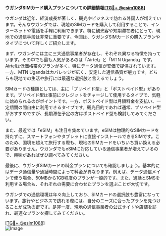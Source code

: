 **ウガンダSIMカード購入プランについての詳細情報[[TG💪+ @esim1088](https://t.me/s/esim1088)]**

ウガンダは近年、経済成長が著しく、観光やビジネスで訪れる外国人が増えています。そんなウガンダでは、現地のSIMカードを購入して利用することで、インターネットや電話を手軽に利用できます。特に観光客や短期滞在者にとって、現地での通信手段は非常に重要です。今回は、ウガンダSIMカードの購入プランやタイプについて詳しくご紹介します。

まず、ウガンダには主に三大通信事業者が存在し、それぞれ異なる特徴を持っています。その中でも最も人気があるのは「Airtel」と「MTN Uganda」です。Airtelは低価格帯のプランが多く、特にデータ通信が安価で提供されています。一方、MTN Ugandaはカバレッジが広く、安定した通信品質が魅力です。どちらも現地での生活や旅行には最適な選択肢と言えるでしょう。

SIMカードの種類としては、主に「プリペイド型」と「ポストペイド型」があります。プリペイド型は事前にクレジットをチャージして使用するタイプで、気軽に始められるのがポイントです。一方、ポストペイド型は月額料金を支払い、一定期間の間自由に利用できるタイプです。観光目的であれば通常、プリペイド型がおすすめですが、長期滞在予定の方はポストペイド型も検討してみてください。

また、最近では「eSIM」も注目を集めています。eSIMは物理的なSIMカードを持たずに、スマートフォンやタブレットに直接インストールできるSIMです。このため、国境を超えて旅行する際も、現地のSIMカードをいちいち買い換える必要がありません。ウガンダでもeSIMに対応している通信事業者が増えているので、興味があればぜひ調べてみてください。

最後に、ウガンダSIMカードの料金プランについても確認しましょう。基本的にはデータ通信量や通話時間によって料金が異なります。例えば、データ通信メインで使う場合、50MBから1GB程度のプランが一般的です。また、通話とSMSを利用する場合も、それぞれの需要に合わせたプランを選ぶことが大切です。

ウガンダでの通信環境は年々向上しており、SIMカードの選択肢も豊富になっています。旅行やビジネスで訪れる際には、自分のニーズに合ったプランを見つけることが成功の鍵です。是非一度、現地の通信事業者の公式サイトや店舗を訪れ、最適なプランを探してみてください。

[[TG💪+ @esim1088](https://t.me/s/esim1088)]  
![Image](https://i.postimg.cc/Y0z9fWf4/image.png)